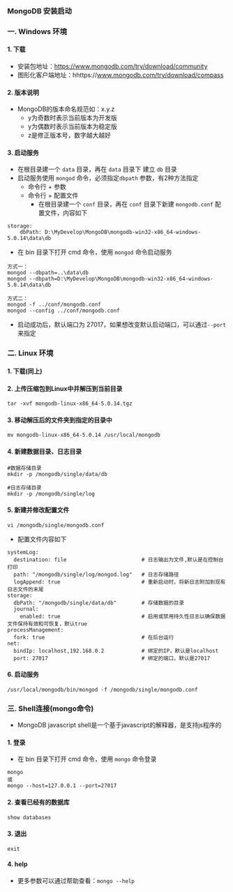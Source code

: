 ### MongoDB 安装启动
### 一.  Windows 环境
#### 1. 下载
* 安装包地址：https://www.mongodb.com/try/download/community
* 图形化客户端地址：hhttps://www.mongodb.com/try/download/compass

#### 2. 版本说明
* MongoDB的版本命名规范如：x.y.z
    * y为奇数时表示当前版本为开发版
    * y为偶数时表示当前版本为稳定版
    * z是修正版本号，数字越大越好

#### 3. 启动服务
* 在根目录建一个 `data` 目录，再在 `data` 目录下 建立 `db` 目录
* 启动服务使用 `mongod` 命令，必须指定`dbpath` 参数，有2种方法指定
    * 命令行 + 参数
    * 命令行 + 配置文件
      * 在根目录建一个 `conf` 目录，再在 `conf` 目录下新建 `mongodb.conf` 配置文件，内容如下
      
```
storage:
    dbPath: D:\MyDevelop\MongoDB\mongodb-win32-x86_64-windows-5.0.14\data\db
``` 
      

* 在 bin 目录下打开 cmd 命令，使用 `mongod` 命令启动服务


```
方式一：
mongod --dbpath=..\data\db
mongod --dbpath=D:\MyDevelop\MongoDB\mongodb-win32-x86_64-windows-5.0.14\data\db

方式二：
mongod -f ../conf/mongodb.conf
mongod --config ../conf/mongodb.conf
```


* 启动成功后，默认端口为 27017，如果想改变默认启动端口，可以通过`--port`来指定

 
 
### 二.  Linux 环境
#### 1. 下载(同上)

#### 2. 上传压缩包到Linux中并解压到当前目录
```
tar -xvf mongodb-linux-x86_64-5.0.14.tgz
```

#### 3. 移动解压后的文件夹到指定的目录中
```
mv mongodb-linux-x86_64-5.0.14 /usr/local/mongodb
```
 
#### 4. 新建数据目录、日志目录
```
#数据存储目录
mkdir -p /mongodb/single/data/db

#日志存储目录
mkdir -p /mongodb/single/log
```
 
#### 5. 新建并修改配置文件
```
vi /mongodb/single/mongodb.conf
```
 
* 配置文件内容如下

```
systemLog:
  destination: file                        # 日志输出为文件,默认是在控制台打印
  path: "/mongodb/single/log/mongod.log"   # 日志存储路径
  logAppend: true                          # 重新启动时，将新日志附加到现有日志文件的末尾
storage:
  dbPath: "/mongodb/single/data/db"        # 存储数据的目录
  journal:
    enabled: true                          # 启用或禁用持久性日志以确保数据文件保持有效和可恢复，默认true
processManagement:
  fork: true                               # 在后台运行 
net:
  bindIp: localhost,192.168.0.2            # 绑定的IP，默认是localhost
  port: 27017                              # 绑定的端口，默认是27017
```
 
 
 
#### 6. 启动服务
``` 
/usr/local/mongodb/bin/mongod -f /mongodb/single/mongodb.conf
```
 

### 三. Shell连接(mongo命令)
* MongoDB javascript shell是一个基于javascript的解释器，是支持js程序的

#### 1. 登录
* 在 bin 目录下打开 cmd 命令，使用 `mongo` 命令登录

```
mongo
或
mongo --host=127.0.0.1 --port=27017
```

#### 2. 查看已经有的数据库
```
show databases
```

#### 3. 退出
```
exit
```

#### 4. help
* 更多参数可以通过帮助查看：`mongo --help`

